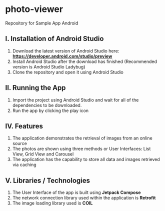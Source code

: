 # photo-viewer

Repository for Sample App Android

## I. Installation of Android Studio

1. Download the latest version of Android Studio here: **https://developer.android.com/studio/preview**
2. Install Android Studio after the download has finished (Recommended version is Android Studio Ladybug)
3. Clone the repository and open it using Android Studio

## II.  Running the App
1. Import the project using Android Studio and wait for all of the dependencies to be downloaded.
2. Run the app by clicking the play icon

## IV. Features
1. The application demonstrates the retrieval of images from an online source
2. The photos are shown using three methods or User Interfaces: List View, Grid View and Carousel
3. The application has the capability to store all data and images retrieved via caching

## V. Libraries / Technologies
1. The User Interface of the app is built using **Jetpack Compose**
2. The network connection library used within the application is **Retrofit**
3. The image loading library used is **COIL**